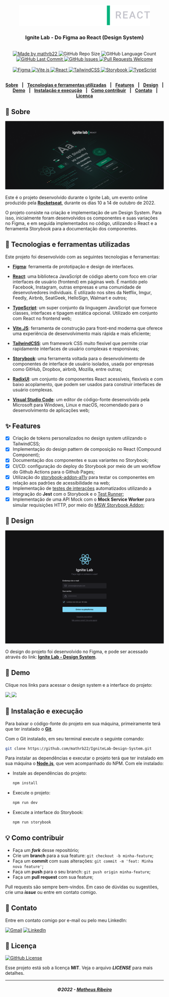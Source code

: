 <div align="center">
  <img src=".github/logo-ignite-lab-react.svg"/>
  <h3>Ignite Lab - Do Figma ao React (Design System)</h3>
</div>
<br/>
<div align="center">
   <a href="https://github.com/mathrb22">
      <img alt="Made by mathrb22" src="https://img.shields.io/badge/made%20by-mathrb22-yellow"/>
   </a>
   <img alt="GitHub Repo Size" src="https://img.shields.io/github/repo-size/mathrb22/IgniteLab-Design-System"/>
   <img alt="GitHub Language Count" src="https://img.shields.io/github/languages/count/mathrb22/IgniteLab-Design-System"/>
   <a href="https://github.com/mathrb22/IgniteLab-Design-System/commits/main">
      <img alt="GitHub Last Commit" src="https://img.shields.io/github/last-commit/mathrb22/IgniteLab-Design-System"/>
   </a>
   <a href="https://github.com/mathrb22/IgniteLab-Design-System/issues">
      <img alt="GitHub Issues" src="https://img.shields.io/github/issues/mathrb22/IgniteLab-Design-System"/>
   </a>
   <a href="https://github.com/mathrb22/IgniteLab-Design-System/pulls">
      <img alt="Pull Requests Welcome" src="https://img.shields.io/badge/PRs-welcome-brightgreen.svg?style=flat-square"/>
   </a>
   </br>
   </br>
   <a href="#-tecnologias-utilizadas">
      <img alt="Figma" src="https://img.shields.io/badge/Figma-F24E1E?style=for-the-badge&logo=figma&logoColor=white"/>
      <img alt="Vite.js" src="https://img.shields.io/badge/vite-%23646CFF.svg?style=for-the-badge&logo=vite&logoColor=white">
      <img alt="React" src="https://img.shields.io/badge/react%20-%2320232a.svg?&style=for-the-badge&logo=react&logoColor=%2361DAFB"/>
      <img alt="TailwindCSS" src="https://img.shields.io/badge/Tailwind_CSS-38B2AC?style=for-the-badge&logo=tailwind-css&logoColor=white"/>
      <img alt="Storybook" src="https://img.shields.io/badge/-Storybook-FF4785?style=for-the-badge&logo=storybook&logoColor=white"/>
      <img alt="TypeScript" src="https://img.shields.io/badge/typescript%20-%23007ACC.svg?&style=for-the-badge&logo=typescript&logoColor=white"/>
   </a>
</div>

</br>
<div align="center">

[**Sobre**](#-sobre) &nbsp;&nbsp;**|**&nbsp;&nbsp;
[**Tecnologias e ferramentas utilizadas**](#-tecnologias-e-ferramentas-utilizadas) &nbsp;&nbsp;**|**&nbsp;&nbsp;
[**Features**](#-features) &nbsp;&nbsp;**|**&nbsp;&nbsp;
[**Design**](#-design) &nbsp;&nbsp;**|**&nbsp;&nbsp;
[**Demo**](#-demo) &nbsp;&nbsp;**|**&nbsp;&nbsp;
[**Instalação e execução**](#-instalação-e-execução) &nbsp;&nbsp;**|**&nbsp;&nbsp;
[**Como contribuir**](#-como-contribuir) &nbsp;&nbsp;**|**&nbsp;&nbsp;
[**Contato**](#-contato) &nbsp;&nbsp;**|**&nbsp;&nbsp;
[**Licença**](#-licença)

</div>

## 📃 Sobre

<img src=".github/wallpaper-ignitelab.png" alt="Ignite Lab" />

<br/>

Este é o projeto desenvolvido durante o Ignite Lab, um evento online produzido pela [**Rocketseat**](https://github.com/Rocketseat), durante os dias 10 a 14 de outubro de 2022.

O projeto consiste na criação e implementação de um Design System. Para isso, inicialmente foram desenvolvidos os componentes e suas variações no Figma, e em seguida implementados no código, utilizando o React e a ferramenta Storybook para a documentação dos componentes.

## 🚀 Tecnologias e ferramentas utilizadas

Este projeto foi desenvolvido com as seguintes tecnologias e ferramentas:

- [**Figma**](https://www.figma.com/): ferramenta de prototipação e design de interfaces.

- [**React**](https://reactjs.org/): uma biblioteca JavaScript de código aberto com foco em criar interfaces de usuário (frontend) em páginas web. É mantido pelo Facebook, Instagram, outras empresas e uma comunidade de desenvolvedores individuais. É utilizado nos sites da Netflix, Imgur, Feedly, Airbnb, SeatGeek, HelloSign, Walmart e outros;

- [**TypeScript**](https://www.typescriptlang.org/): um super conjunto da linguagem JavaScript que fornece classes, interfaces e tipagem estática opcional. Utilizado em conjunto com React no frontend web;

- [**Vite.JS**](https://vitejs.dev/): ferramenta de construção para front-end moderna que oferece uma experiência de desenvolvimento mais rápida e mais eficiente;

- [**TailwindCSS**](https://tailwindcss.com/): um framework CSS muito flexível que permite criar rapidamente interfaces de usuário complexas e responsivas;

- [**Storybook**](https://storybook.js.org/): uma ferramenta voltada para o desenvolvimento de componentes de interface de usuário isolados, usada por empresas como GitHub, Dropbox, airbnb, Mozilla, entre outras;

- [**RadixUI**](https://www.radix-ui.com/): um conjunto de componentes React acessíveis, flexíveis e com baixo acoplamento, que podem ser usados ​​para construir interfaces de usuário complexas.

- [**Visual Studio Code**](https://code.visualstudio.com/): um editor de código-fonte desenvolvido pela Microsoft para Windows, Linux e macOS, recomendado para o desenvolvimento de aplicações web;

## ✨ Features

- [x] Criação de tokens personalizados no design system utilizando o TailwindCSS;
- [x] Implementação do design pattern de composição no React (Compound Component);
- [x] Documentação dos componentes e suas variantes no Storybook;
- [x] CI/CD: configuração do deploy do Storybook por meio de um workflow do Github Actions para o Github Pages;
- [x] Utilização do [storybook-addon-a11y](https://storybook.js.org/addons/@storybook/addon-a11y/) para testar os componentes em relação aos padrões de acessibilidade na web;
- [x] Implementação de [testes de interações](https://storybook.js.org/docs/react/writing-tests/interaction-testing) automatizados utilizando a integração do **Jest** com o Storybook e o [Test Runner](https://storybook.js.org/docs/react/writing-tests/test-runner);
- [x] Implementação de uma API Mock com o **Mock Service Worker** para simular requisições HTTP, por meio do [MSW Storybook Addon](https://github.com/mswjs/msw-storybook-addon);

## 🎨 Design

<img alt="Login UI" src=".github/login-page.png">

O design do projeto foi desenvolvido no Figma, e pode ser acessado através do link: [**Ignite Lab - Design System**](https://www.figma.com/file/GtextqwoVpkKJrFD8Nt9IO/Ignite-Lab---Design-System?node-id=14%3A72).

## 🎉 Demo

Clique nos links para acessar o design system e a interface do projeto:

<a href="https://mathrb22.github.io/IgniteLab-Design-System/">
<img src="https://img.shields.io/badge/-Design%20System%20(Storybook)-FF4785?style=for-the-badge&logo=storybook&logoColor=white"/>
</a>
<a href="https://mathrb22-ignitelab-design-system.vercel.app/">
<img src="https://img.shields.io/badge/UI%20(Vercel)-%23000000.svg?style=for-the-badge&logo=vercel&logoColor=white"/>
</a>

## 🔧 Instalação e execução

Para baixar o código-fonte do projeto em sua máquina, primeiramente terá que ter instalado o [**Git**](https://git-scm.com/).

Com o Git instalado, em seu terminal execute o seguinte comando:

```bash
git clone https://github.com/mathrb22/IgniteLab-Design-System.git
```

Para instalar as dependências e executar o projeto terá que ter instalado em sua máquina o [**Node.js**](https://nodejs.org/en/), que vem acompanhado do NPM. Com ele instalado:

- Instale as dependências do projeto:

  ```bash
  npm install
  ```

- Execute o projeto:

  ```bash
  npm run dev

  ```

- Execute a interface do Storybook:

  ```bash
  npm run storybook
  ```

## 💡 Como contribuir

- Faça um **_fork_** desse repositório;
- Crie um **branch** para a sua feature: `git checkout -b minha-feature`;
- Faça um **commit** com suas alterações: `git commit -m 'feat: Minha nova feature'`;
- Faça um **push** para o seu branch: `git push origin minha-feature`;
- Faça um **pull request** com sua feature;

Pull requests são sempre bem-vindos. Em caso de dúvidas ou sugestões, crie uma _**issue**_ ou entre em contato comigo.

## 📲 Contato

Entre em contato comigo por e-mail ou pelo meu LinkedIn:

<a href="mailto:math.ribeiro.dev@gmail.com"><img src="https://img.shields.io/badge/Gmail-D14836?style=for-the-badge&logo=gmail&logoColor=white" alt="Gmail"/></a>
<a href="https://www.linkedin.com/in/matheus-ribeiro-dev/"><img src="https://img.shields.io/badge/linkedin%20-%230077B5.svg?&style=for-the-badge&logo=linkedin&logoColor=white" alt="LinkedIn"/></a>

## 📝 Licença

<a href="https://github.com/mathrb22/IgniteLab-Design-System/blob/main/LICENSE.md">
  <img alt="GitHub License" src="https://img.shields.io/github/license/mathrb22/IgniteLab-Design-System">
</a>

Esse projeto está sob a licença **MIT**. Veja o arquivo _**LICENSE**_ para mais detalhes.

---

<h5 align="center">
  &copy;2022 - <a href="https://github.com/mathrb22/">Matheus Ribeiro</a>
</h5>
